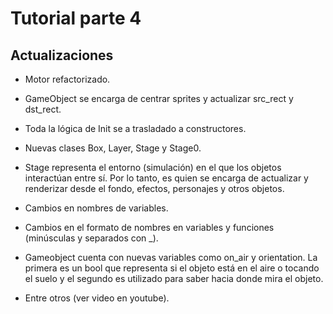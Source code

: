 # Tutorial parte 4

## Actualizaciones

* Motor refactorizado.

* GameObject se encarga de centrar sprites y actualizar src_rect y dst_rect.
* Toda la lógica de Init se a trasladado a constructores.
* Nuevas clases Box, Layer, Stage y Stage0.
* Stage representa el entorno (simulación) en el que los objetos interactúan entre sí. Por lo tanto, es quien se encarga de actualizar y renderizar desde el fondo, efectos, personajes y otros objetos.
* Cambios en nombres de variables.
* Cambios en el formato de nombres en variables y funciones (minúsculas y separados con _).
* Gameobject cuenta con nuevas variables como on_air y orientation. La primera es un bool que representa si el objeto está en el aire o tocando el suelo y el segundo es utilizado para saber hacia donde mira el objeto.

* Entre otros (ver video en youtube).
